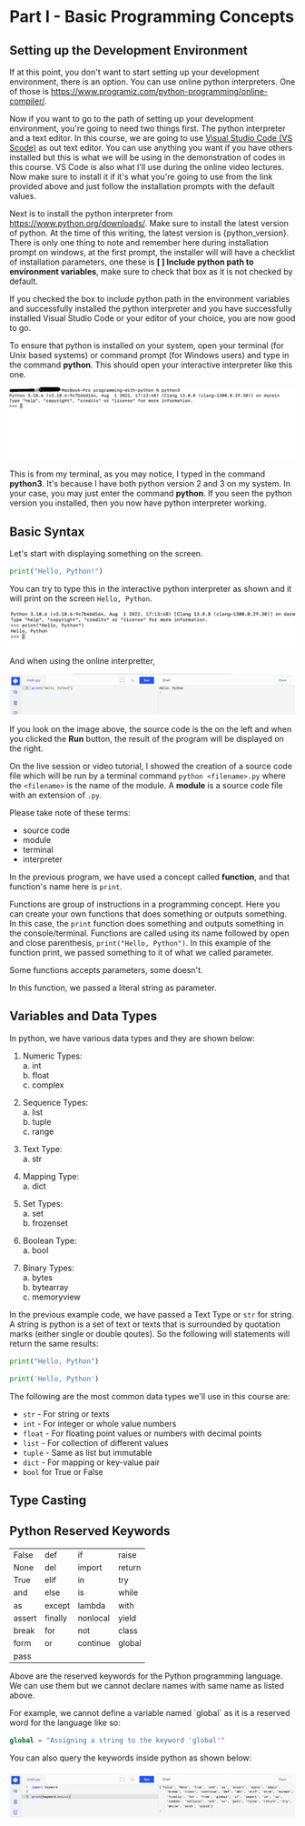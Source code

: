 # Part I - Basic Programming Concepts



## Setting up the Development Environment

If at this point, you don't want to start setting up your development environment, there is an option. You can use 
online python interpreters. One of those is 
<a href="https://www.programiz.com/python-programming/online-compiler/">https://www.programiz.com/python-programming/online-compiler/</a>.

Now if you want to go to the path of setting up your development environment, you're going to need two things first. The python interpreter 
and a text editor. In this course, we are going to use <a href="https://code.visualstudio.com/">Visual Studio Code (VS Scode)</a> as out text editor. You can use anything you want if you have others installed but this is what we will be using in the demonstration of codes in this course. 
VS Code is also what I'll use during the online video lectures. Now make sure to install it if it's what you're going to use from the link provided above and just follow the installation prompts with the default values.

Next is to install the python interpreter from <a href="https://www.python.org/downloads/">https://www.python.org/downloads/</a>. Make sure to install the latest version of python. At the time of this writing, the latest version is {python_version}. There is only one thing to note 
and remember here during installation prompt on windows, at the first prompt, the installer will will have a checklist of installation 
parameters, one these is <strong>[  ] Include python path to environment variables</strong>, make sure to check that box as it is not checked 
by default.

If you checked the box to include python path in the environment variables and successfully installed the python interpreter and you have 
successfully installed Visual Studio Code or your editor of your choice, you are now good to go.

To ensure that python is installed on your system, open your terminal (for Unix based systems) or command prompt (for Windows users) and type 
in the command <strong>python</strong>. This should open your interactive interpreter like this one.

![python interpreter](../images/python-interpreter.png)


This is from my terminal, as you may notice, I typed in the command <strong>python3</strong>. It's because I have both python version 2 and 3
on my system. In your case, you may just enter the command <strong>python</strong>. If you seen the python version you installed, then you 
now have python interpreter working.

## Basic Syntax

Let's start with displaying something on the  screen. 

```python
print("Hello, Python!")
```

You can try to type this in the interactive python interpreter as shown and it will print on the screen `Hello, Python`.

![hello python using terminal](../images/hello_python.png)

And when using the online interpretter,

![hello python using online interpreter](../images/hello_python_2.png)

If you look on the image above, the source code is the on the left and when you clicked the **Run** button, the result of the program will be displayed on the right.

On the live session or video tutorial, I showed the creation of a source code file which will be run by a terminal command `python <filename>.py` 
where the `<filename>` is the name of the module. A **module** is a source code file with an extension of `.py`.

Please take note of these terms:

+ source code
+ module
+ terminal
+ interpreter

In the previous program, we have used a concept called **function**, and that function's name here is `print`. 

Functions are group of instructions in a programming concept. Here you can create your own functions that does something or outputs something. 
In this case, the `print` function does something and outputs something in the console/terminal. Functions are called using its name followed by 
open and close parenthesis, `print("Hello, Python")`. In this example of the function print, we passed something to it of what we called parameter.

Some functions accepts parameters, some doesn't.

In this function, we passed a literal string as parameter.

## Variables and Data Types

In python, we have various data types and they are shown below:

1. Numeric Types:  
   a. int  
   b. float  
   c. complex
   
2. Sequence Types:  
   a. list  
   b. tuple  
   c. range
   
3. Text Type:  
   a. str
   
4. Mapping Type:  
   a. dict
   
5. Set Types:  
   a. set  
   b. frozenset
   
6. Boolean Type:  
   a. bool
   
7. Binary Types:  
   a. bytes  
   b. bytearray  
   c. memoryview

In the previous example code, we have passed a Text Type or `str` for string. A string is python is a set of text or texts that is 
surrounded by quotation marks (either single or double qoutes). So the following will statements will return the same results:

```python
print("Hello, Python")
```

```python
print('Hello, Python')
```

The following are the most common data types we'll use in this course are:

- `str` - For string or texts
- `int` - For integer or whole value numbers
- `float` - For floating point values or numbers with decimal points
- `list` - For collection of different values
- `tuple` - Same as list but immutable
- `dict` - For mapping or key-value pair
- `bool` for True or False

## Type Casting

## Python Reserved Keywords

<table class="table table-striped table-bordered" style="width: 100%;">
    <tbody>
        <tr>
            <td>False</td>
            <td>def</td>
            <td>if</td>
            <td>raise</td>
        </tr>
        <tr>
            <td>None</td>
            <td>del</td>
            <td>import</td>
            <td>return</td>
        </tr>
        <tr>
            <td>True</td>
            <td>elif</td>
            <td>in</td>
            <td>try</td>
        </tr>
        <tr>
            <td>and</td>
            <td>else</td>
            <td>is</td>
            <td>while</td>
        </tr>
        <tr>
            <td>as</td>
            <td>except</td>
            <td>lambda</td>
            <td>with</td>
        </tr>
        <tr>
            <td>assert</td>
            <td>finally</td>
            <td>nonlocal</td>
            <td>yield</td>
        </tr>
        <tr>
            <td>break</td>
            <td>for</td>
            <td>not</td>
            <td>class</td>
        </tr>
        <tr>
            <td>form</td>
            <td>or</td>
            <td>continue</td>
            <td>global</td>
        </tr>
        <tr>
            <td>pass</td>
            <td></td>
            <td></td>
            <td></td>
        </tr>
    </tbody>
</table>

<p>
    Above are the reserved keywords for the Python programming language. We can use them but we cannot declare names with same name as 
    listed above.
</p>

<p>
    For example, we cannot define a variable named `global` as it is a reserved word for the language like so:
</p>

```python
global = "Assigning a string to the keyword 'global'"
```

You can also query the keywords inside python as shown below:

![keywords](../images/keywords.png)